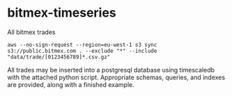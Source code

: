 # bitmex-timeseries

All bitmex trades
```
aws --no-sign-request --region=eu-west-1 s3 sync s3://public.bitmex.com . --exclude "*" --include "data/trade/[0123456789]*.csv.gz"
```

All trades may be inserted into a postgresql database using timescaledb with the attached python script. Appropriate schemas, queries, and indexes are provided, along with a finished example.
